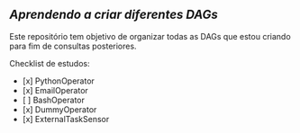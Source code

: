 ## *Aprendendo a criar diferentes DAGs*

<p> Este repositório tem objetivo de organizar todas as DAGs que estou criando para fim de consultas posteriores.</p>

<p> Checklist de estudos: </p>
<ul>
  <li>[x] PythonOperator </li>
  <li>[x] EmailOperator </li>
  <li>[ ] BashOperator </li>
  <li>[x] DummyOperator </li>
  <li>[x] ExternalTaskSensor </li>
</ul>
